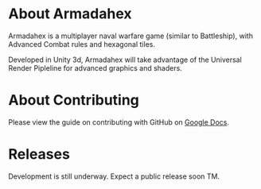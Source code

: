 # About Armadahex
Armadahex is a multiplayer naval warfare game (similar to Battleship), with Advanced Combat rules and hexagonal tiles.

Developed in Unity 3d, Armadahex will take advantage of the Universal Render Pipleline for advanced graphics and shaders.

# About Contributing
Please view the guide on contributing with GitHub on [Google Docs](https://docs.google.com/document/d/1VzWAz2csM-IKl1G8QbqtiLcwP03_bQJLtlkP-rpUkFw/edit#heading=h.1h04ikcp1fg5).

# Releases
Development is still underway. Expect a public release soon TM.
